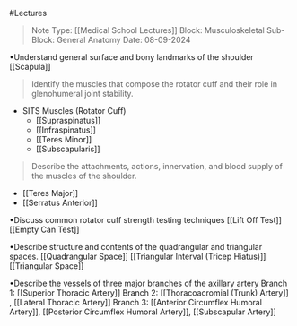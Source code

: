 #Lectures 
> Note Type: [[Medical School Lectures]]
> Block: Musculoskeletal 
> Sub-Block: General Anatomy
> Date: 08-09-2024

•Understand general surface and bony landmarks of the shoulder
[[Scapula]]

> Identify the muscles that compose the rotator cuff and their role in glenohumeral joint stability. 
- SITS Muscles (Rotator Cuff)
	- [[Supraspinatus]]
	- [[Infraspinatus]]
	- [[Teres Minor]]
	- [[Subscapularis]]

> Describe the attachments, actions, innervation, and blood supply of the muscles of the shoulder.
- [[Teres Major]]
- [[Serratus Anterior]]

•Discuss common rotator cuff strength testing techniques
[[Lift Off Test]]
[[Empty Can Test]]


•Describe structure and contents of the quadrangular and triangular spaces.
[[Quadrangular Space]]
[[Triangular Interval (Tricep Hiatus)]]
[[Triangular Space]]

•Describe the vessels of three major branches of the axillary artery
Branch 1: [[Superior Thoracic Artery]] 
Branch 2: [[Thoracoacromial (Trunk) Artery]] , [[Lateral Thoracic Artery]]
Branch 3: [[Anterior Circumflex Humoral Artery]], [[Posterior Circumflex Humoral Artery]], [[Subscapular Artery]]